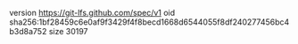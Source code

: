 version https://git-lfs.github.com/spec/v1
oid sha256:1bf28459c6e0af9f3429f4f8becd1668d6544055f8df240277456bc4b3d8a752
size 30197

